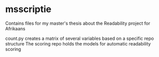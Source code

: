 # msscriptie

Contains files for my master's thesis about the  Readability project for Afrikaans

count.py creates a matrix of several variables based on a specific repo structure
The scoring repo holds the models for automatic readability scoring
